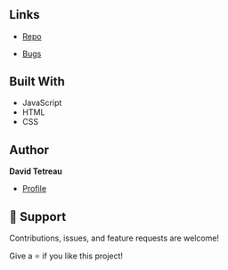 <h1 align="center"><The Odin Project></h1>

<p align="center"><Projects created while working through The Odin Project, a full stack curriculum which is free and supported by a passionate open source community.></p>

## Links

- [Repo](https://github.com/dtetreau251/the-odin-project)

- [Bugs](https://github.com/dtetreau251/the-odin-project/issues)

## Built With

- JavaScript
- HTML
- CSS

## Author

**David Tetreau**

- [Profile](https://github.com/dtetreau251)

## 🤝 Support

Contributions, issues, and feature requests are welcome!

Give a ⭐️ if you like this project!
